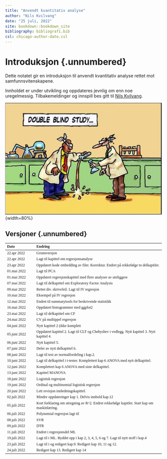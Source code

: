 ```yaml
--- 
title: "Anvendt kvantitativ analyse"
author: "Nils Kvilvang"
date: "25 juli, 2022"
site: bookdown::bookdown_site
bibliography: bibliografi.bib
csl: chicago-author-date.csl
---
```


# Introduksjon {.unnumbered}

Dette notatet gir en introduksjon til anvendt kvantitativ analyse rettet mot samfunnsvitenskapene. 

Innholdet er under utvikling og oppdateres jevnlig om enn noe uregelmessig. Tilbakemeldinger og innspill bes gitt til [Nils Kvilvang](mailto:nils.kvilvang@inn.no).

![Bilde: Gjengitt uten kreditering et stort antall steder, men i @gleitmanPsychology2011, s.28, fig. 1.8 er illustrasjonen signert Chase](Doubleblind.png){width=80%}

## Versjoner {.unnumbered}

<table class=" lightable-classic" style="font-size: 12px; font-family: Cambria; width: auto !important; margin-left: auto; margin-right: auto;">
 <thead>
  <tr>
   <th style="text-align:left;"> Dato </th>
   <th style="text-align:left;"> Endring </th>
  </tr>
 </thead>
<tbody>
  <tr>
   <td style="text-align:left;width: 8em; "> 22.apr 2022 </td>
   <td style="text-align:left;width: 40em; "> Grunnversjon </td>
  </tr>
  <tr>
   <td style="text-align:left;width: 8em; "> 22.apr 2022 </td>
   <td style="text-align:left;width: 40em; "> Lagt til kapittel om regresjonsanalyse </td>
  </tr>
  <tr>
   <td style="text-align:left;width: 8em; "> 23.apr 2022 </td>
   <td style="text-align:left;width: 40em; "> Oppdatert kode embedding av filer. Korrektur. Endret på rekkefølge to delkapitler. </td>
  </tr>
  <tr>
   <td style="text-align:left;width: 8em; "> 01.mai 2022 </td>
   <td style="text-align:left;width: 40em; "> Lagt til PCA </td>
  </tr>
  <tr>
   <td style="text-align:left;width: 8em; "> 01.mai 2022 </td>
   <td style="text-align:left;width: 40em; "> Oppdatert regresjonskapittel med flere analyser av uteliggere </td>
  </tr>
  <tr>
   <td style="text-align:left;width: 8em; "> 07.mai 2022 </td>
   <td style="text-align:left;width: 40em; "> Lagt til delkapittel om Exploratory Factor Analysis </td>
  </tr>
  <tr>
   <td style="text-align:left;width: 8em; "> 09.mai 2022 </td>
   <td style="text-align:left;width: 40em; "> Rettet div. skrivefeil. Lagt til IV regresjon </td>
  </tr>
  <tr>
   <td style="text-align:left;width: 8em; "> 10.mai 2022 </td>
   <td style="text-align:left;width: 40em; "> Eksempel på IV regresjon </td>
  </tr>
  <tr>
   <td style="text-align:left;width: 8em; "> 12.mai 2022 </td>
   <td style="text-align:left;width: 40em; "> Endret til summarytools for beskrivende statistikk </td>
  </tr>
  <tr>
   <td style="text-align:left;width: 8em; "> 16.mai 2022 </td>
   <td style="text-align:left;width: 40em; "> Oppdatert histogrammer med ggplot2 </td>
  </tr>
  <tr>
   <td style="text-align:left;width: 8em; "> 23.mai 2022 </td>
   <td style="text-align:left;width: 40em; "> Lagt til delkapittel om CF </td>
  </tr>
  <tr>
   <td style="text-align:left;width: 8em; "> 24.mai 2022 </td>
   <td style="text-align:left;width: 40em; "> CV på multippel regresjon </td>
  </tr>
  <tr>
   <td style="text-align:left;width: 8em; "> 04.juni 2022 </td>
   <td style="text-align:left;width: 40em; "> Nytt kapittel 2 (ikke komplett </td>
  </tr>
  <tr>
   <td style="text-align:left;width: 8em; "> 05.juni 2022 </td>
   <td style="text-align:left;width: 40em; "> Oppdatert kapittel 2. Lagt til CLT og Chebyshev i vedlegg. Nytt kapittel 3. Nytt kapittel 4. </td>
  </tr>
  <tr>
   <td style="text-align:left;width: 8em; "> 06.juni 2022 </td>
   <td style="text-align:left;width: 40em; "> Nytt kapittel 5. </td>
  </tr>
  <tr>
   <td style="text-align:left;width: 8em; "> 07.juni 2022 </td>
   <td style="text-align:left;width: 40em; "> Deler av nytt delkapittel 6. </td>
  </tr>
  <tr>
   <td style="text-align:left;width: 8em; "> 08.juni 2022 </td>
   <td style="text-align:left;width: 40em; "> Lagt til test av normalfordeling i kap.2. </td>
  </tr>
  <tr>
   <td style="text-align:left;width: 8em; "> 10.juni 2022 </td>
   <td style="text-align:left;width: 40em; "> Lagt til delkapittel i t-tester. Komplettert kap 6 ANOVA med nytt delkapittel. </td>
  </tr>
  <tr>
   <td style="text-align:left;width: 8em; "> 12.juni 2022 </td>
   <td style="text-align:left;width: 40em; "> Komplettert kap 6 ANOVA med siste delkapittel. </td>
  </tr>
  <tr>
   <td style="text-align:left;width: 8em; "> 13.juni 2022 </td>
   <td style="text-align:left;width: 40em; "> Kapittel MANOVA </td>
  </tr>
  <tr>
   <td style="text-align:left;width: 8em; "> 18.juni 2022 </td>
   <td style="text-align:left;width: 40em; "> Logistisk regresjon </td>
  </tr>
  <tr>
   <td style="text-align:left;width: 8em; "> 19.juni 2022 </td>
   <td style="text-align:left;width: 40em; "> Ordinal og multinomial logistisk regresjon </td>
  </tr>
  <tr>
   <td style="text-align:left;width: 8em; "> 20.juni 2022 </td>
   <td style="text-align:left;width: 40em; "> Lett revisjon innledningskapittel. </td>
  </tr>
  <tr>
   <td style="text-align:left;width: 8em; "> 02.juli 2022 </td>
   <td style="text-align:left;width: 40em; "> Mindre oppdateringer kap 1. Delvis innhold kap.12 </td>
  </tr>
  <tr>
   <td style="text-align:left;width: 8em; "> 05.juli 2022 </td>
   <td style="text-align:left;width: 40em; "> Kort forklaring om utregning av R^2. Endret rekkefølge kapitler. Start kap om maskinlæring. </td>
  </tr>
  <tr>
   <td style="text-align:left;width: 8em; "> 06.juli 2022 </td>
   <td style="text-align:left;width: 40em; "> Polynomial regresjon lagt til </td>
  </tr>
  <tr>
   <td style="text-align:left;width: 8em; "> 08.juli 2022 </td>
   <td style="text-align:left;width: 40em; "> SVR </td>
  </tr>
  <tr>
   <td style="text-align:left;width: 8em; "> 09.juli 2022 </td>
   <td style="text-align:left;width: 40em; "> DTR </td>
  </tr>
  <tr>
   <td style="text-align:left;width: 8em; "> 11.juli 2022 </td>
   <td style="text-align:left;width: 40em; "> Endret i regresjonsdel ML </td>
  </tr>
  <tr>
   <td style="text-align:left;width: 8em; "> 19.juli 2022 </td>
   <td style="text-align:left;width: 40em; "> Lagt til i ML. Ryddet opp i kap 2, 3, 4, 5, 6 og 7. Lagt til nytt stoff i kap.4 </td>
  </tr>
  <tr>
   <td style="text-align:left;width: 8em; "> 23.juli 2022 </td>
   <td style="text-align:left;width: 40em; "> Lagt til i og redigert kap.9. Redigert kap 10, 11 og 12. </td>
  </tr>
  <tr>
   <td style="text-align:left;width: 8em; "> 24.juli 2022 </td>
   <td style="text-align:left;width: 40em; "> Redigert kap 13. Redigert kap 14 </td>
  </tr>
</tbody>
</table>

